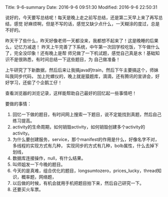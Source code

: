 Title: 9-6-summary
Date: 2016-9-6 09:51:30
Modified: 2016-9-6 22:50:31

说好的，今天要写总结呢！每天是晚上走之前写总结，还是第二天早上来了再写总结，感觉
好麻烦啊，但是不写的话，感觉又缺少点什么，一天糊涂的度过，总是不好的。

昨天干了些什么，昨天好像老师一天都没来，我都想不起来了！这是晚睡的后果么，记忆力减退！
昨天上午完善了下系统，中午第一次回学校吃饭，下午做什么了，完全没印象！还有晚上是帮
师兄做了一下机试题，感觉自己真是水！基础知识不是很熟悉，有时间总结一下这些题目，为
自己做准备！

上午研究了下新数据，然后后来让我搞java的train，然后下午主要搞这个，师妹叫我同步代码，
加上陀螺仪的，晚上就是猿题库，滴滴，还有腾讯的宣讲会，好好学习，还偷了个企鹅工仔！

查看浏览器的浏览记录，这样能帮助自己最好的回忆起一些事情吧！


要做的事情：
1. 回忆一下做的题目，有时间网上搜索一下题目，说不定能找到真题，然后自己练习提高。
2. activity的生命周期，如何销毁activity，如何销毁创建多个activity的activity。
3. 为什么要创建服务，service，那个manifest的作用是什么，好像名字不对，多线程的实现方式有几种，
实现同步的方式有几种，bolb属性，什么去掉下划线，
4. 数据库连接操作，null，有什么结果。
3. 叫师姐发一下今晚的题目。
4. 今天的是真难，组合优化的题目，longsumtozero，prices_lucky，thread知识，概率题，网络题，
5. 以后做的时候，有机会就用手机把题目拍下来，然后自己研究一下。
5. 还要买火车票。
